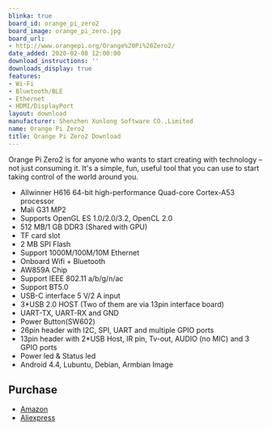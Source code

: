 ```yaml
---
blinka: true
board_id: orange_pi_zero2
board_image: orange_pi_zero.jpg
board_url:
- http://www.orangepi.org/Orange%20Pi%20Zero2/
date_added: 2020-02-08 12:00:00
download_instructions: ''
downloads_display: true
features:
- Wi-Fi
- Bluetooth/BLE
- Ethernet
- HDMI/DisplayPort
layout: download
manufacturer: Shenzhen Xunlong Software CO.,Limited
name: Orange Pi Zero2
title: Orange Pi Zero2 Download
---
```


Orange Pi Zero2 is for anyone who wants to start creating with technology – not just consuming it. It's a simple, fun, useful tool that you can use to start taking control of the world around you.

- Allwinner H616 64-bit high-performance Quad-core Cortex-A53 processor
- Mali G31 MP2
- Supports OpenGL ES 1.0/2.0/3.2, OpenCL 2.0
- 512 MB/1 GB DDR3 (Shared with GPU)
- TF card slot
- 2 MB SPI Flash
- Support 1000M/100M/10M Ethernet
- Onboard Wifi + Bluetooth
- AW859A Chip
- Support IEEE 802.11 a/b/g/n/ac
- Support BT5.0
- USB-C interface 5 V/2 A input
- 3*USB 2.0 HOST (Two of them are via 13pin interface board)
- UART-TX, UART-RX and GND
- Power Button(SW602)
- 26pin header with I2C, SPI, UART and multiple GPIO ports
- 13pin header with 2*USB Host, IR pin, Tv-out, AUDIO (no MIC) and 3 GPIO ports
- Power led & Status led
- Android 4.4, Lubuntu, Debian, Armbian Image

## Purchase
* [Amazon](https://www.amazon.com/dp/B08M9MWZCQ)
* [Aliexpress](https://www.aliexpress.com/item/1005001652164182.html)
